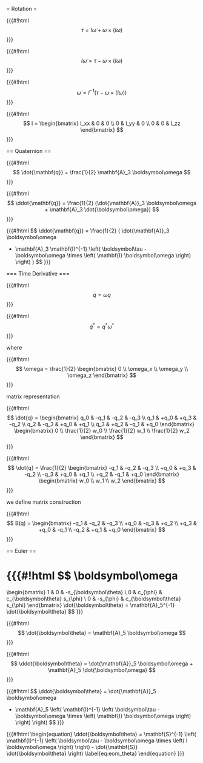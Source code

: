 = Rotation =

{{{#!html
$$
\tau = I \dot{\omega} + \omega \times ( I \omega ) 
$$
}}}

{{{#!html
$$
I \dot{\omega} = \tau - \omega \times ( I \omega )
$$
}}}

{{{#!html
$$
\dot{\omega} = I^{-1} ( \tau - \omega \times ( I \omega ) )
$$
}}}

{{{#!html
$$
I =
\begin{bmatrix}
I_xx & 0 & 0 \\
0 & I_yy & 0 \\
0 & 0 & I_zz
\end{bmatrix}
$$
}}}

== Quaternion ==

{{{#!html
$$
\dot{\mathbf{q}} = \frac{1}{2} \mathbf{A}_3 \boldsymbol\omega
$$
}}}

{{{#!html
$$
\ddot{\mathbf{q}} = \frac{1}{2} (\dot{\mathbf{A}}_3 \boldsymbol\omega + \mathbf{A}_3 \dot{\boldsymbol\omega})
$$
}}}

{{{#!html
$$
\ddot{\mathbf{q}} = 
\frac{1}{2} ( \dot{\mathbf{A}}_3 \boldsymbol\omega
+ \mathbf{A}_3 \mathbf{I}^{-1} \left( \boldsymbol\tau - \boldsymbol\omega \times \left( \mathbf{I} \boldsymbol\omega \right) \right) )
$$
}}}

=== Time Derivative ===

{{{#!html
$$
\dot{q} = \omega q
$$
}}}

{{{#!html
$$
\dot{q}^* = q^* \omega^*
$$
}}}

where

{{{#!html
$$
\omega = \frac{1}{2}
\begin{bmatrix}
0 \\
\omega_x \\
\omega_y \\
\omega_z
\end{bmatrix}
$$
}}}

matrix representation

{{{#!html
$$
\dot{q} =
\begin{bmatrix}
q_0 & -q_1 & -q_2 & -q_3 \\
q_1 & +q_0 & +q_3 & -q_2 \\
q_2 & -q_3 & +q_0 & +q_1 \\
q_3 & +q_2 & -q_1 & +q_0
\end{bmatrix}
\begin{bmatrix}
0 \\
\frac{1}{2} w_0 \\
\frac{1}{2} w_1 \\
\frac{1}{2} w_2
\end{bmatrix}
$$
}}}

{{{#!html
$$
\dot{q} =
\frac{1}{2}
\begin{bmatrix}
-q_1 & -q_2 & -q_3 \\
+q_0 & +q_3 & -q_2 \\
-q_3 & +q_0 & +q_1 \\
+q_2 & -q_1 & +q_0
\end{bmatrix}
\begin{bmatrix}
w_0 \\
w_1 \\
w_2
\end{bmatrix}
$$
}}}

we define matrix construction

{{{#!html
$$
B(q) =
\begin{bmatrix}
-q_1 & -q_2 & -q_3 \\
+q_0 & -q_3 & +q_2 \\
+q_3 & +q_0 & -q_1 \\
-q_2 & +q_1 & +q_0
\end{bmatrix}
$$
}}}

== Euler ==

{{{#!html
$$
\boldsymbol\omega
=
\begin{bmatrix}
1 & 0		& -s_{\boldsymbol\theta} \\
0 & c_{\phi}	& c_{\boldsymbol\theta} s_{\phi} \\
0 & -s_{\phi}	& c_{\boldsymbol\theta} s_{\phi}
\end{bmatrix}
\dot{\boldsymbol\theta} 
= \mathbf{A}_5^{-1} \dot{\boldsymbol\theta}
$$
}}}

{{{#!html
$$
\dot{\boldsymbol\theta} = \mathbf{A}_5 \boldsymbol\omega
$$
}}}

{{{#!html
$$
\ddot{\boldsymbol\theta} = \dot{\mathbf{A}}_5 \boldsymbol\omega + \mathbf{A}_5 \dot{\boldsymbol\omega}
$$
}}}

{{{#!html
$$
\ddot{\boldsymbol\theta}
= \dot{\mathbf{A}}_5 \boldsymbol\omega
+ \mathbf{A}_5 \left(
	\mathbf{I}^{-1} \left( \boldsymbol\tau - \boldsymbol\omega \times \left( \mathbf{I} \boldsymbol\omega \right) \right)
\right)
$$
}}}

{{{#!html
\begin{equation}
\ddot{\boldsymbol\theta} =
\mathbf{S}^{-1} \left(
	\mathbf{I}^{-1} \left( \boldsymbol\tau - \boldsymbol\omega \times \left( I \boldsymbol\omega \right) \right)
	- \dot{\mathbf{S}} \dot{\boldsymbol\theta}
\right)
\label{eq:eom_theta}
\end{equation}
}}}
